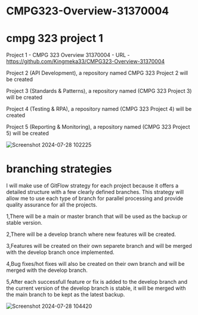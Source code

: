 # CMPG323-Overview-31370004


# cmpg 323 project 1
Project 1 - CMPG 323 Overview 31370004 - URL -https://github.com/Kingmeka33/CMPG323-Overview-31370004

Project 2 (API Development), a repository named CMPG 323 Project 2 will be created

Project 3 (Standards & Patterns), a repository named (CMPG 323 Project 3) will be created

Project 4 (Testing & RPA), a repository named (CMPG 323 Project 4) will be created

Project 5 (Reporting & Monitoring), a repository named (CMPG 323 Project 5) will be created

![Screenshot 2024-07-28 102225](https://github.com/user-attachments/assets/d91f4be2-41a4-4ab1-833c-f441514f1a95)

# branching strategies
I will make use of GitFlow strategy for each project because it offers a detailed structure with a few clearly defined branches. 
This strategy will allow me to use each type of branch for parallel processing and provide quality assurance for all the projects.

1,There will be a main or master branch that will be used as the backup or stable version.

2,There will be a develop branch where new features will be created.

3,Features will be created on their own separete branch and will be merged with the develop branch once implemented.

4,Bug fixes/hot fixes will also be created on their own branch and will be merged with the develop branch.

5,After each successfull feature or fix is added to the develop branch and the current version of the develop branch is stable, it will be merged with the main branch to be kept as the latest backup.

![Screenshot 2024-07-28 104420](https://github.com/user-attachments/assets/bf14cbd1-37e1-4b28-a614-9d3d714898f8)
